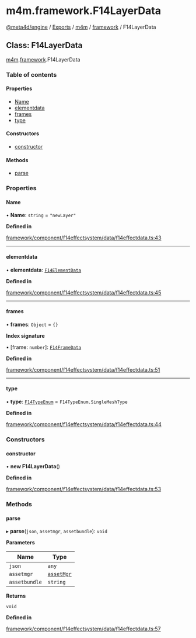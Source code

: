 # m4m.framework.F14LayerData

[@meta4d/engine](../) / [Exports](../modules/) / [m4m](../modules/m4m.md) / [framework](../modules/m4m.framework.md) / F14LayerData

## Class: F14LayerData

[m4m](../modules/m4m.md).[framework](../modules/m4m.framework.md).F14LayerData

### Table of contents

#### Properties

* [Name](m4m.framework.F14LayerData.md#name)
* [elementdata](m4m.framework.F14LayerData.md#elementdata)
* [frames](m4m.framework.F14LayerData.md#frames)
* [type](m4m.framework.F14LayerData.md#type)

#### Constructors

* [constructor](m4m.framework.F14LayerData.md#constructor)

#### Methods

* [parse](m4m.framework.F14LayerData.md#parse)

### Properties

#### Name

• **Name**: `string` = `"newLayer"`

**Defined in**

[framework/component/f14effectsystem/data/f14effectdata.ts:43](https://github.com/meta4d-me/meta4d-engine/blob/cf6bfe6/src/framework/component/f14effectsystem/data/f14effectdata.ts#L43)

***

#### elementdata

• **elementdata**: [`F14ElementData`](../interfaces/m4m.framework.F14ElementData.md)

**Defined in**

[framework/component/f14effectsystem/data/f14effectdata.ts:45](https://github.com/meta4d-me/meta4d-engine/blob/cf6bfe6/src/framework/component/f14effectsystem/data/f14effectdata.ts#L45)

***

#### frames

• **frames**: `Object` = `{}`

**Index signature**

▪ \[frame: `number`]: [`F14FrameData`](m4m.framework.F14FrameData.md)

**Defined in**

[framework/component/f14effectsystem/data/f14effectdata.ts:51](https://github.com/meta4d-me/meta4d-engine/blob/cf6bfe6/src/framework/component/f14effectsystem/data/f14effectdata.ts#L51)

***

#### type

• **type**: [`F14TypeEnum`](../enums/m4m.framework.F14TypeEnum.md) = `F14TypeEnum.SingleMeshType`

**Defined in**

[framework/component/f14effectsystem/data/f14effectdata.ts:44](https://github.com/meta4d-me/meta4d-engine/blob/cf6bfe6/src/framework/component/f14effectsystem/data/f14effectdata.ts#L44)

### Constructors

#### constructor

• **new F14LayerData**()

**Defined in**

[framework/component/f14effectsystem/data/f14effectdata.ts:53](https://github.com/meta4d-me/meta4d-engine/blob/cf6bfe6/src/framework/component/f14effectsystem/data/f14effectdata.ts#L53)

### Methods

#### parse

▸ **parse**(`json`, `assetmgr`, `assetbundle`): `void`

**Parameters**

| Name          | Type                                    |
| ------------- | --------------------------------------- |
| `json`        | `any`                                   |
| `assetmgr`    | [`assetMgr`](m4m.framework.assetMgr.md) |
| `assetbundle` | `string`                                |

**Returns**

`void`

**Defined in**

[framework/component/f14effectsystem/data/f14effectdata.ts:57](https://github.com/meta4d-me/meta4d-engine/blob/cf6bfe6/src/framework/component/f14effectsystem/data/f14effectdata.ts#L57)
